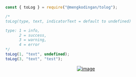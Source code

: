 ```js
const { toLog } = require("@mengkodingan/tolog");

/* 
toLog(type, text, indicatorText = default to undefined)

type: 1 = info,
      2 = success,
      3 = warning,
      4 = error
*/
toLog(1, "text", undefined);
toLog(3, "text", "test");
```

<div align="center">
    <a href="https://imgbb.com/"><img src="https://i.ibb.co/MRQfB3B/image.png" alt="image" border="0"></a>
</div>

